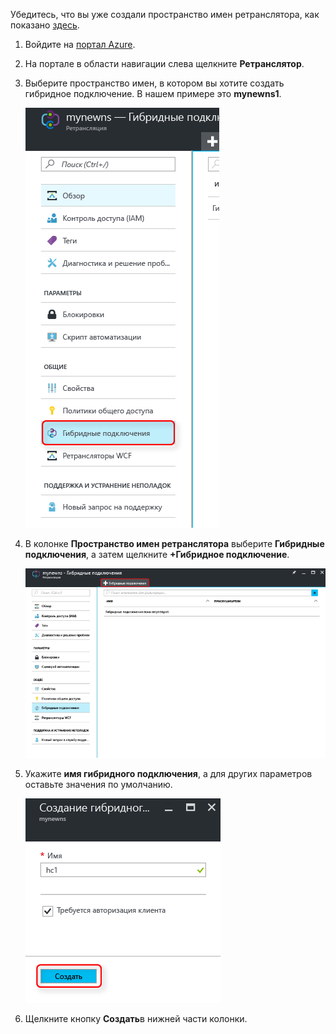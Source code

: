 Убедитесь, что вы уже создали пространство имен ретранслятора, как показано [здесь][namespace-how-to].

1. Войдите на [портал Azure](https://portal.azure.com).
2. На портале в области навигации слева щелкните **Ретранслятор**.
3. Выберите пространство имен, в котором вы хотите создать гибридное подключение. В нашем примере это **mynewns1**.
   
    ![Создание гибридного подключения](./media/relay-create-hybrid-connection-portal/create-hc-1.png)
4. В колонке **Пространство имен ретранслятора** выберите **Гибридные подключения**, а затем щелкните **+Гибридное подключение**.
   
    ![Выбор гибридного подключения](./media/relay-create-hybrid-connection-portal/create-hc-2.png)
5. Укажите **имя гибридного подключения**, а для других параметров оставьте значения по умолчанию.
   
    ![Нажмите кнопку "Создать"](./media/relay-create-hybrid-connection-portal/create-hc-3.png)
6. Щелкните кнопку **Создать**в нижней части колонки.

[namespace-how-to]: ../articles/service-bus-relay/relay-create-namespace-portal.md 

<!--HONumber=Nov16_HO2-->


